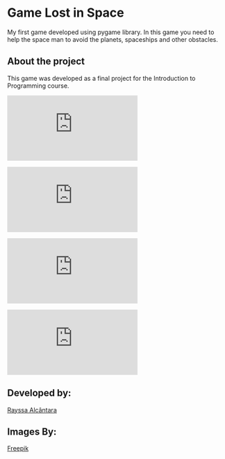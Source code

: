# Game Lost in Space
My first game developed using pygame library. In this game you need to help the space man to avoid the planets, spaceships and other obstacles.

## About the project
This game was developed as a final project for the Introduction to Programming course.

![game_imagens](https://files.fm/thumb_show.php?i=th5nxb6u9) 

![game_imagens](https://files.fm/thumb_show.php?i=g3vhpbeag) 

![game_imagens](https://files.fm/thumb_show.php?i=gp5s4rwht) 

![game_imagens](https://files.fm/thumb_show.php?i=jwtwhrewh) 

## Developed by:

[Rayssa Alcântara](https://www.linkedin.com/in/rayssarte/)

## Images By:
[Freepik](https://www.freepik.com/)
